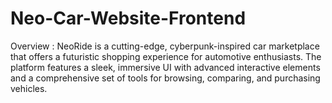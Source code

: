 # Neo-Car-Website-Frontend
Overview :  NeoRide is a cutting-edge, cyberpunk-inspired car marketplace that offers a futuristic shopping experience for automotive enthusiasts. The platform features a sleek, immersive UI with advanced interactive elements and a comprehensive set of tools for browsing, comparing, and purchasing vehicles.
